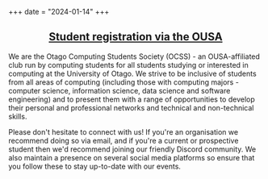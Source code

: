 +++
date = "2024-01-14"
+++
<h2 style="text-align: center;"><a href = "https://www.ousa.org.nz/clubsandsocs/clubs/clubs-list/otago-computing-students-society">Student registration via the OUSA</a></h2>

We are the Otago Computing Students Society (OCSS) - an OUSA-affiliated club run by computing students for all students studying or interested in computing at the University of Otago. We strive to be inclusive of students from all areas of computing (including those with computing majors - computer science, information science, data science and software engineering) and to present them with a range of opportunities to develop their personal and professional networks and technical and non-technical skills.

Please don't hesitate to connect with us! If you're an organisation we recommend doing so via email, and if you're a current or prospective student then we'd recommend joining our friendly Discord community. We also maintain a presence on several social media platforms so ensure that you follow these to stay up-to-date with our events.
